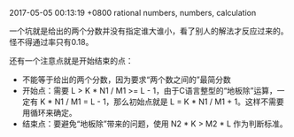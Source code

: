 2017-05-05 00:13:19 +0800
rational numbers, numbers, calculation

一个坑就是给出的两个分数并没有指定谁大谁小，看了别人的解法才反应过来的。怪不得通过率只有0.18。

还有一个注意点就是开始结束的点：
- 不能等于给出的两个分数，因为要求“两个数之间的”最简分数
- 开始点：需要 L > K \* N1 / M1 >= L - 1，由于C语言整型的“地板除”运算，一定有 K \* N1 / M1 = L - 1，那么初始点就是 L = K \* N1 / M1 + 1。这样不需要用循环来确定。
- 结束点：要避免“地板除”带来的问题，使用 N2 \* K > M2 \* L 作为判断标准。
